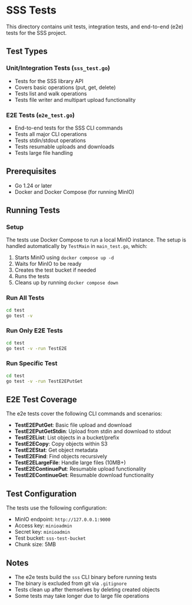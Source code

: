 # SSS Tests

This directory contains unit tests, integration tests, and end-to-end (e2e) tests for the SSS project.

## Test Types

### Unit/Integration Tests (`sss_test.go`)
- Tests for the SSS library API
- Covers basic operations (put, get, delete)
- Tests list and walk operations
- Tests file writer and multipart upload functionality

### E2E Tests (`e2e_test.go`)
- End-to-end tests for the SSS CLI commands
- Tests all major CLI operations
- Tests stdin/stdout operations
- Tests resumable uploads and downloads
- Tests large file handling

## Prerequisites

- Go 1.24 or later
- Docker and Docker Compose (for running MinIO)

## Running Tests

### Setup

The tests use Docker Compose to run a local MinIO instance. The setup is handled automatically by `TestMain` in `main_test.go`, which:
1. Starts MinIO using `docker compose up -d`
2. Waits for MinIO to be ready
3. Creates the test bucket if needed
4. Runs the tests
5. Cleans up by running `docker compose down`

### Run All Tests

```bash
cd test
go test -v
```

### Run Only E2E Tests

```bash
cd test
go test -v -run TestE2E
```

### Run Specific Test

```bash
cd test
go test -v -run TestE2EPutGet
```

## E2E Test Coverage

The e2e tests cover the following CLI commands and scenarios:

- **TestE2EPutGet**: Basic file upload and download
- **TestE2EPutGetStdin**: Upload from stdin and download to stdout
- **TestE2EList**: List objects in a bucket/prefix
- **TestE2ECopy**: Copy objects within S3
- **TestE2EStat**: Get object metadata
- **TestE2EFind**: Find objects recursively
- **TestE2ELargeFile**: Handle large files (10MB+)
- **TestE2EContinuePut**: Resumable upload functionality
- **TestE2EContinueGet**: Resumable download functionality

## Test Configuration

The tests use the following configuration:
- MinIO endpoint: `http://127.0.0.1:9000`
- Access key: `minioadmin`
- Secret key: `minioadmin`
- Test bucket: `sss-test-bucket`
- Chunk size: 5MB

## Notes

- The e2e tests build the `sss` CLI binary before running tests
- The binary is excluded from git via `.gitignore`
- Tests clean up after themselves by deleting created objects
- Some tests may take longer due to large file operations
